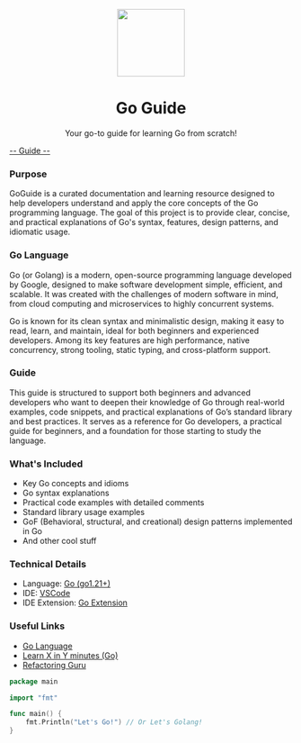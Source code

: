 <p align="center">
    <img src="https://upload.wikimedia.org/wikipedia/commons/thumb/0/05/Go_Logo_Blue.svg/1920px-Go_Logo_Blue.svg.png" width="120px" />
    <h1 align="center">Go Guide</h1>
    <p align="center">Your go-to guide for learning Go from scratch!</p>
    <a href="https://github.com/vinibiavatti1/GoBook/tree/main/guide" align="center">-- Guide --</a>
</p>

### Purpose
GoGuide is a curated documentation and learning resource designed to help developers understand and apply the core concepts of the Go programming language. The goal of this project is to provide clear, concise, and practical explanations of Go's syntax, features, design patterns, and idiomatic usage.

### Go Language
Go (or Golang) is a modern, open-source programming language developed by Google, designed to make software development simple, efficient, and scalable. It was created with the challenges of modern software in mind, from cloud computing and microservices to highly concurrent systems.

Go is known for its clean syntax and minimalistic design, making it easy to read, learn, and maintain, ideal for both beginners and experienced developers. Among its key features are high performance, native concurrency, strong tooling, static typing, and cross-platform support.

### Guide
This guide is structured to support both beginners and advanced developers who want to deepen their knowledge of Go through real-world examples, code snippets, and practical explanations of Go’s standard library and best practices. It serves as a reference for Go developers, a practical guide for beginners, and a foundation for those starting to study the language.

### What's Included
- Key Go concepts and idioms
- Go syntax explanations
- Practical code examples with detailed comments
- Standard library usage examples
- GoF (Behavioral, structural, and creational) design patterns implemented in Go
- And other cool stuff

### Technical Details
- Language: [Go (go1.21+)](https://go.dev/)
- IDE: [VSCode](https://code.visualstudio.com/)
- IDE Extension: [Go Extension](https://code.visualstudio.com/docs/languages/go)

### Useful Links
- [Go Language](https://go.dev/)
- [Learn X in Y minutes (Go)](https://learnxinyminutes.com/go/)
- [Refactoring Guru](https://refactoring.guru/design-patterns)

```go
package main

import "fmt"

func main() {
    fmt.Println("Let's Go!") // Or Let's Golang!
}
```